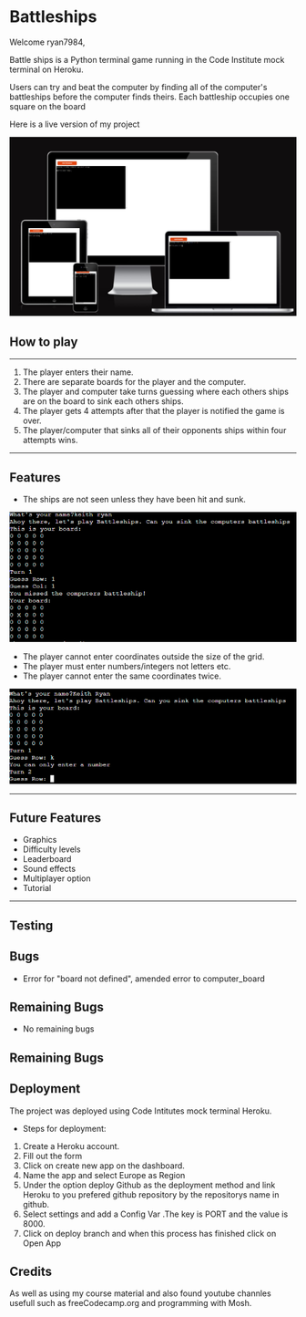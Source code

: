 # Battleships

Welcome ryan7984,

Battle ships is a Python terminal game running in the Code Institute mock terminal on Heroku. 

Users can try and beat the computer by finding all of the computer's battleships before the computer finds theirs. Each battleship occupies one square on the board 

Here is a live version of my project 


![Website screenshots on different device sizes such as monitor, phone and tablet](./Screenshot-Responsiveness.jpg)


## How to play
----------------------------------------------------
1. The player enters their name. 
2. There are separate boards for the player and the computer. 
3. The player and computer take turns guessing where each others ships are on the board to sink each others ships.
4. The player gets 4 attempts after that the player is notified the game is over. 
5. The player/computer that sinks all of their opponents ships within four attempts wins. 

----------------------------------------------------------------------------
## Features 

- The ships are not seen unless they have been hit and sunk. 

![Screenshot of the battleship game on Heroku](./Screenshot-battleship-game.png)



- The player cannot enter coordinates outside the size of the grid. 
- The player must enter numbers/integers not letters etc.
- The player cannot enter the same coordinates twice. 


![Screenshot of input validation when letter entered](./Screenshot-error.png)

---------------------------------------------------------------------------
## Future Features

- Graphics
- Difficulty levels
- Leaderboard
- Sound effects
- Multiplayer option
- Tutorial 

---------------------------------------------------------------------------
## Testing



## Bugs 

- Error for "board not defined", amended error to computer_board 

## Remaining Bugs 

- No remaining bugs 

## Remaining Bugs 

## Deployment
The project was deployed using Code Intitutes mock terminal Heroku.

- Steps for deployment:

 1. Create a Heroku account. 
 2. Fill out the form 
 3. Click on create new app on the dashboard. 
 4. Name the app and select Europe as Region
 5. Under the option deploy Github as the deployment method and link Heroku to 
    you prefered github repository by the repositorys name in github. 
 6. Select settings and add a Config Var .The key is PORT and the value is 8000.
 7. Click on deploy branch and when this process has finished click on Open App

## Credits 

As well as using my course material and also found youtube channles usefull such as freeCodecamp.org and programming with Mosh.

